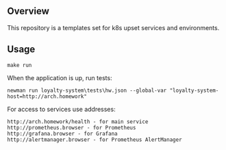 ## Overview

This repository is a templates set for k8s upset services and environments.

## Usage

```shell
make run
```

When the application is up, run tests:

```shell
newman run loyalty-system\tests\hw.json --global-var "loyalty-system-host=http://arch.homework"
```

For access to services use addresses:

```shell
http://arch.homework/health - for main service
http://prometheus.browser - for Prometheus
http://grafana.browser - for Grafana
http://alertmanager.browser - for Prometheus AlertManager
```